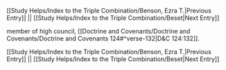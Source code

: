[[Study Helps/Index to the Triple Combination/Benson, Ezra T.|Previous Entry]]  ||  [[Study Helps/Index to the Triple Combination/Beset|Next Entry]]

 member of high council, [[Doctrine and Covenants/Doctrine and Covenants/Doctrine and Covenants 124#^verse-132|D&C 124:132]].

[[Study Helps/Index to the Triple Combination/Benson, Ezra T.|Previous Entry]]  ||  [[Study Helps/Index to the Triple Combination/Beset|Next Entry]]